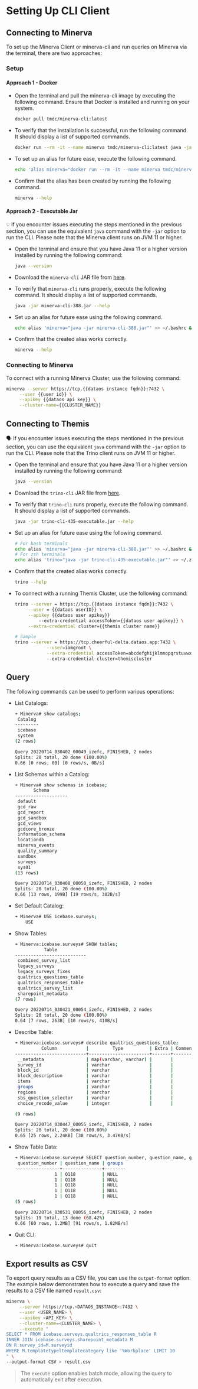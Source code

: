 # Setting Up CLI Client

## Connecting to Minerva

To set up the Minerva Client or minerva-cli and run queries on Minerva via the terminal, there are two approaches:

### **Setup**

#### **Approach 1 - Docker**

- Open the terminal and pull the minerva-cli image by executing the following command. Ensure that Docker is installed and running on your system.

    ```bash
    docker pull tmdc/minerva-cli:latest
    ```

- To verify that the installation is successful, run the following command. It should display a list of supported commands.

    ```bash
    docker run --rm -it --name minerva tmdc/minerva-cli:latest java -jar minerva-cli.jar --help
    ```

- To set up an alias for future ease, execute the following command.

    ```bash
    echo 'alias minerva="docker run --rm -it --name minerva tmdc/minerva-cli:latest java -jar minerva-cli.jar"' >> ~/.bashrc && source ~/.bashrc
    ```

- Confirm that the alias has been created by running the following command.

    ```bash
    minerva --help
    ```

#### **Approach 2 - Executable Jar**

<aside>

💡 If you encounter issues executing the steps mentioned in the previous section, you can use the equivalent `java` command with the `-jar` option to run the CLI. Please note that the Minerva client runs on JVM 11 or higher.

</aside>

- Open the terminal and ensure that you have Java 11 or a higher version installed by running the following command:

    ```bash
    java --version
    ```

- Download the `minerva-cli` JAR file from [here](https://github.com/anismiles/anismiles.github.com/blob/master/minerva-cli-388.jar).

- To verify that `minerva-cli` runs properly, execute the following command. It should display a list of supported commands.

    ```bash
    java -jar minerva-cli-388.jar --help
    ```

- Set up an alias for future ease using the following command.

    ```bash
    echo alias 'minerva="java -jar minerva-cli-388.jar"' >> ~/.bashrc && source ~/.bashrc
    ```

- Confirm that the created alias works correctly.

    ```bash
    minerva --help
    ```

### **Connecting to Minerva**

To connect with a running Minerva Cluster, use the following command:

```bash
minerva --server https://tcp.{{dataos instance fqdn}}:7432 \
     --user {{user id}} \
     --apikey {{dataos api key}} \
     --cluster-name={{CLUSTER_NAME}}
```


## Connecting to Themis

<aside class="callout">

🗣 If you encounter issues executing the steps mentioned in the previous section, you can use the equivalent <code>java</code> command with the <code>-jar</code> option to run the CLI. Please note that the Trino client runs on JVM 11 or higher.

</aside>

- Open the terminal and ensure that you have Java 11 or a higher version installed by running the following command:
    
    ```bash
    java --version
    ```
    
- Download the `trino-cli` JAR file from [here](https://repo1.maven.org/maven2/io/trino/trino-cli/435/trino-cli-435-executable.jar).
- To verify that `trino-cli` runs properly, execute the following command. It should display a list of supported commands.
    
    ```bash
    java -jar trino-cli-435-executable.jar --help
    ```
    
- Set up an alias for future ease using the following command.
    
    ```bash
    # For bash terminals
    echo alias 'minerva="java -jar minerva-cli-388.jar"' >> ~/.bashrc && source ~/.bashrc
    # For zsh terminals
    echo alias 'trino="java -jar trino-cli-435-executable.jar"' >> ~/.zshrc && source ~/.zshrc
    ```
    
- Confirm that the created alias works correctly.
    
    ```bash
    trino --help
    ```
    
- To connect with a running Themis Cluster, use the following command:
    
    ```bash
    trino --server = https://tcp.{{dataos instance fqdn}}:7432 \
         --user = {{dataos userID}} \
         --apikey {{dataos user apikey}}
    		 --extra-credential accessToken={{dataos user apikey}} \
         --extra-credential cluster={{themis cluster name}}
    
    # Sample
    trino --server = https://tcp.cheerful-delta.dataos.app:7432 \
    			--user=iamgroot \
    			--extra-credential accessToken=abcdefghijklmnopqrstuvwxyz 
    			--extra-credential cluster=themiscluster
    ```


## Query

The following commands can be used to perform various operations:

- List Catalogs:

    ```bash
    ➜ Minerva# show catalogs;
     Catalog 
    ---------
     icebase 
     system  
    (2 rows)
    
    Query 20220714_030402_00049_izefc, FINISHED, 2 nodes
    Splits: 20 total, 20 done (100.00%)
    0.66 [0 rows, 0B] [0 rows/s, 0B/s]
    ```

- List Schemas within a Catalog:

    ```bash
    ➜ Minerva# show schemas in icebase;
           Schema       
    --------------------
     default            
     gcd_raw            
     gcd_report         
     gcd_sandbox        
     gcd_views          
     gcdcore_bronze     
     information_schema 
     locationdb         
     minerva_events     
     quality_summary    
     sandbox            
     surveys            
     sys01              
    (13 rows)
    
    Query 20220714_030408_00050_izefc, FINISHED, 2 nodes
    Splits: 20 total, 20 done (100.00%)
    0.66 [13 rows, 199B] [19 rows/s, 302B/s]
    ```

- Set Default Catalog:

    ```bash
    ➜ Minerva# USE icebase.surveys;
    	USE
    ```

- Show Tables:

    ```bash
    ➜ Minerva:icebase.surveys# SHOW tables;
	           Table           
	---------------------------
	 combined_survey_list      
	 legacy_surveys            
	 legacy_surveys_fixes      
	 qualtrics_questions_table 
	 qualtrics_responses_table 
	 qualtrics_survey_list     
	 sharepoint_metadata       
	(7 rows)
	
	Query 20220714_030421_00054_izefc, FINISHED, 2 nodes
	Splits: 20 total, 20 done (100.00%)
	0.64 [7 rows, 263B] [10 rows/s, 410B/s]

- Describe Table:

    ```bash
    ➜ Minerva:icebase.surveys# describe qualtrics_questions_table;
              Column           |         Type          | Extra | Comment 
    ---------------------------+-----------------------+-------+---------
     __metadata                | map(varchar, varchar) |       |         
     survey_id                 | varchar               |       |         
     block_id                  | varchar               |       |         
     block_description         | varchar               |       |         
     items                     | varchar               |       |         
     groups                    | varchar               |       |         
     regions                   | varchar               |       |         
     sbs_question_selector     | varchar               |       |         
     choice_recode_value       | integer               |       |         
    
    (9 rows)
    
    Query 20220714_030447_00055_izefc, FINISHED, 2 nodes
    Splits: 20 total, 20 done (100.00%)
    0.65 [25 rows, 2.24KB] [38 rows/s, 3.47KB/s]
    ```

- Show Table Data:

    ```bash
    ➜ Minerva:icebase.surveys# SELECT question_number, question_name, groups FROM qualtrics_questions_table LIMIT 10;
     question_number | question_name | groups 
    -----------------+---------------+--------
                   1 | Q118          | NULL   
                   1 | Q118          | NULL   
                   1 | Q118          | NULL   
                   1 | Q118          | NULL   
                   1 | Q118          | NULL   
    (5 rows)
    
    Query 20220714_030531_00056_izefc, FINISHED, 2 nodes
    Splits: 19 total, 13 done (68.42%)
    0.66 [60 rows, 1.2MB] [91 rows/s, 1.82MB/s]
    ```

- Quit CLI:

    ```bash
    ➜ Minerva:icebase.surveys# quit
    ```

## Export results as CSV

To export query results as a CSV file, you can use the `output-format` option. The example below demonstrates how to execute a query and save the results to a CSV file named `result.csv`:

```bash
minerva \
     --server https://tcp.<DATAOS_INSTANCE>:7432 \
     --user <USER_NAME> \
     --apikey <API_KEY> \
     --cluster-name=<CLUSTER_NAME> \
     --execute "
SELECT * FROM icebase.surveys.qualtrics_responses_table R 
INNER JOIN icebase.surveys.sharepoint_metadata M 
ON R.survey_id=M.surveyid 
WHERE M.templatetypeltemplatecategory like '%Workplace' LIMIT 10
" \
--output-format CSV > result.csv
```

> The `execute` option enables batch mode, allowing the query to automatically exit after execution.